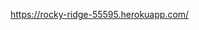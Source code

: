 https://rocky-ridge-55595.herokuapp.com/




<!-- "init-project": "npm install && npm-run-all init:*",
    "init:dirs": "mkdirp sass css vendor images js",
    "init:files": "touch README.md index.html sass/style.scss js/script.js",
    "init:gitignore": "curl https://raw.githubusercontent.com/github/gitignore/master/Node.gitignore -o .gitignore",
    "test": "npm-run-all test:*",
    "test:html": "html-validate *.html",
    "test:js": "eslint js/",
    "build": "npm-run-all build:* test",
    "build:sass": "node-sass --output-style compact -o css sass",
    "build:autoprefixer": "postcss css/*.css --use autoprefixer -d css",
    "build-dev": "npm-run-all build-dev:sass build:autoprefixer",
    "build-dev:sass": "node-sass --output-style expanded --source-map true -o css sass",
    "watch": "npm-run-all build:* build-dev -p watch:*",
    "watch:browsersync": "browser-sync start --server --files \"css/*.css\" \"sass/*.scss\" \"*.html\" \"js/*.js\"",
    "watch:sassprefixer": "onchange sass/*.scss -- npm run build-dev"
-->